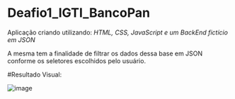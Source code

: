 # Deafio1_IGTI_BancoPan

Aplicação criando utilizando: 
*HTML, CSS, JavaScript e um BackEnd fictício em JSON*

A mesma tem a finalidade de filtrar os dados dessa base em JSON conforme os seletores escolhidos pelo usuário.

#Resultado Visual:

![image](https://user-images.githubusercontent.com/68572002/150234996-539165c5-aafa-45e4-953e-76bd04f3fa00.png)
